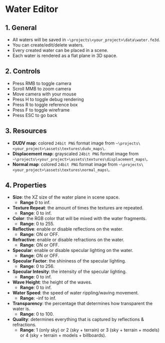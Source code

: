 # Water Editor

## 1. General

- All waters will be saved in `~\projects\<your_project>\data\water.fe3d`.
- You can create/edit/delete waters.
- Every created water can be placed in a scene.
- Each water is rendered as a flat plane in 3D space.

## 2. Controls

- Press RMB to toggle camera
- Scroll MMB to zoom camera
- Move camera with your mouse
- Press H to toggle debug rendering
- Press R to toggle reference box
- Press F to toggle wireframe
- Press ESC to go back

## 3. Resources

- **DUDV map**: colored `24bit PNG` format image from `~\projects\<your_project>\assets\textures\dudv_maps\`.
- **Displacement map**: grayscaled `24bit PNG` format image from `~\projects\<your_project>\assets\textures\displacement_maps\`.
- **Normal map**: colored `24bit PNG` format image from `~\projects\<your_project>\assets\textures\normal_maps\`.

## 4. Properties

- **Size**: the XZ size of the water plane in scene space.
  - **Range** 0 to inf.
- **Texture Repeat**: the amount of times the textures are repeated.
  - **Range**: 0 to inf.
- **Color**: the RGB color that will be mixed with the water fragments.
  - **Range**: 0 to 255.
- **Reflective**: enable or disable reflections on the water.
  - **Range**: ON or OFF.
- **Refractive**: enable or disable refractions on the water.
  - **Range**: ON or OFF.
- **Specular**: enable or disable specular lighting on the water.
  - **Range**: ON or OFF.
- **Specular Factor**: the shininess of the specular lighting.
  - **Range**: 0 to 256.
- **Specular Intesity**: the intensity of the specular lighting.
  - **Range**: 0 to inf.
- **Wave Height**: the height of the waves.
  - **Range**: 0 to inf.
- **Water Speed**: the speed of water rippling/waving movement.
  - **Range**: -inf to inf.
- **Transparency**: the percentage that determines how transparent the water is.
  - **Range**: 0 to 100.
- **Quality**: determines everything that is captured by reflections & refractions.
  - **Range**: 1 (only sky) or 2 (sky + terrain) or 3 (sky + terrain + models) or 4 (sky + terrain + models + billboards).
